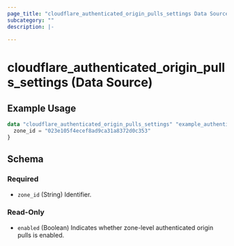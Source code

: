 ```yaml
---
page_title: "cloudflare_authenticated_origin_pulls_settings Data Source - Cloudflare"
subcategory: ""
description: |-
  
---
```


# cloudflare_authenticated_origin_pulls_settings (Data Source)



## Example Usage

```terraform
data "cloudflare_authenticated_origin_pulls_settings" "example_authenticated_origin_pulls_settings" {
  zone_id = "023e105f4ecef8ad9ca31a8372d0c353"
}
```

<!-- schema generated by tfplugindocs -->
## Schema

### Required

- `zone_id` (String) Identifier.

### Read-Only

- `enabled` (Boolean) Indicates whether zone-level authenticated origin pulls is enabled.


